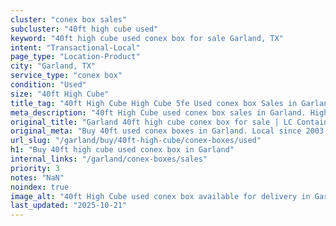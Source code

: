 ```yaml
---
cluster: "conex box sales"
subcluster: "40ft high cube used"
keyword: "40ft high cube used conex box for sale Garland, TX"
intent: "Transactional-Local"
page_type: "Location-Product"
city: "Garland, TX"
service_type: "conex box"
condition: "Used"
size: "40ft High Cube"
title_tag: "40ft High Cube High Cube 5fe Used conex box Sales in Garland | LC Container"
meta_description: "40ft High Cube used conex box sales in Garland. High cube containers with extra height. Fast delivery, competitive pricing. Serving conex boxes area. Quote ID: IEF. Call (214) 524-4168 for your free quote today."
original_title: "Garland 40ft high cube conex box for sale | LC Container"
original_meta: "Buy 40ft used conex boxes in Garland. Local since 2003. New & used inventory. Fast delivery. Get your free quote — call (214) 524-4168 today."
url_slug: "/garland/buy/40ft-high-cube/conex-boxes/used"
h1: "Buy 40ft high cube used conex box in Garland"
internal_links: "/garland/conex-boxes/sales"
priority: 3
notes: "NaN"
noindex: true
image_alt: "40ft High Cube used conex box available for delivery in Garland"
last_updated: "2025-10-21"
---
```


<!-- TODO: Add unique city/inventory copy, images, and internal links here. -->
